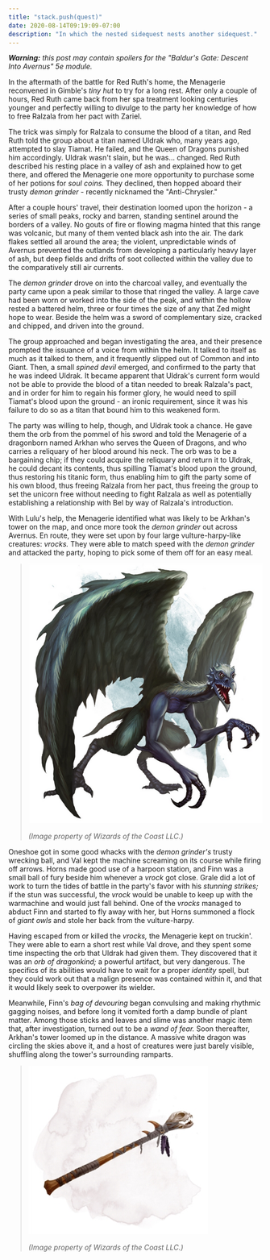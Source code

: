 ```yaml
---
title: "stack.push(quest)"
date: 2020-08-14T09:19:09-07:00
description: "In which the nested sidequest nests another sidequest."
---
```


_**Warning:** this post may contain spoilers for the "Baldur's Gate: Descent Into Avernus" 5e module._

In the aftermath of the battle for Red Ruth's home, the Menagerie reconvened in Gimble's _tiny hut_ to try for a long rest. After only a couple of hours, Red Ruth came back from her spa treatment looking centuries younger and perfectly willing to divulge to the party her knowledge of how to free Ralzala from her pact with Zariel.

The trick was simply for Ralzala to consume the blood of a titan, and Red Ruth told the group about a titan named Uldrak who, many years ago, attempted to slay Tiamat. He failed, and the Queen of Dragons punished him accordingly. Uldrak wasn't slain, but he was... changed. Red Ruth described his resting place in a valley of ash and explained how to get there, and offered the Menagerie one more opportunity to purchase some of her potions for _soul coins._ They declined, then hopped aboard their trusty _demon grinder_ - recently nicknamed the "Anti-Chrysler."

After a couple hours' travel, their destination loomed upon the horizon - a series of small peaks, rocky and barren, standing sentinel around the borders of a valley. No gouts of fire or flowing magma hinted that this range was volcanic, but many of them vented black ash into the air. The dark flakes settled all around the area; the violent, unpredictable winds of Avernus prevented the outlands from developing a particularly heavy layer of ash, but deep fields and drifts of soot collected within the valley due to the comparatively still air currents.

The _demon grinder_ drove on into the charcoal valley, and eventually the party came upon a peak similar to those that ringed the valley. A large cave had been worn or worked into the side of the peak, and within the hollow rested a battered helm, three or four times the size of any that Zed might hope to wear. Beside the helm was a sword of complementary size, cracked and chipped, and driven into the ground.

The group approached and began investigating the area, and their presence prompted the issuance of a voice from within the helm. It talked to itself as much as it talked to them, and it frequently slipped out of Common and into Giant. Then, a small _spined devil_ emerged, and confirmed to the party that he was indeed Uldrak. It became apparent that Uldrak's current form would not be able to provide the blood of a titan needed to break Ralzala's pact, and in order for him to regain his former glory, he would need to spill Tiamat's blood upon the ground - an ironic requirement, since it was his failure to do so as a titan that bound him to this weakened form.

The party was willing to help, though, and Uldrak took a chance. He gave them the orb from the pommel of his sword and told the Menagerie of a dragonborn named Arkhan who serves the Queen of Dragons, and who carries a reliquary of her blood around his neck. The orb was to be a bargaining chip; if they could acquire the reliquary and return it to Uldrak, he could decant its contents, thus spilling Tiamat's blood upon the ground, thus restoring his titanic form, thus enabling him to gift the party some of his own blood, thus freeing Ralzala from her pact, thus freeing the group to set the unicorn free without needing to fight Ralzala as well as potentially establishing a relationship with Bel by way of Ralzala's introduction.

With Lulu's help, the Menagerie identified what was likely to be Arkhan's tower on the map, and once more took the _demon grinder_ out across Avernus. En route, they were set upon by four large vulture-harpy-like creatures: _vrocks._ They were able to match speed with the _demon grinder_ and attacked the party, hoping to pick some of them off for an easy meal.

> ![vrock](/images/dnd/monster-vrock.png)
>
> _(Image property of Wizards of the Coast LLC.)_

Oneshoe got in some good whacks with the _demon grinder's_ trusty wrecking ball, and Val kept the machine screaming on its course while firing off arrows. Horns made good use of a harpoon station, and Finn was a small ball of fury beside him whenever a _vrock_ got close. Grale did a lot of work to turn the tides of battle in the party's favor with his _stunning strikes;_ if the stun was successful, the _vrock_ would be unable to keep up with the warmachine and would just fall behind. One of the _vrocks_ managed to abduct Finn and started to fly away with her, but Horns summoned a flock of _giant owls_ and stole her back from the vulture-harpy.

Having escaped from or killed the _vrocks,_ the Menagerie kept on truckin'. They were able to earn a short rest while Val drove, and they spent some time inspecting the orb that Uldrak had given them. They discovered that it was an _orb of dragonkind;_ a powerful artifact, but very dangerous. The specifics of its abilities would have to wait for a proper _identity_ spell, but they could work out that a malign presence was contained within it, and that it would likely seek to overpower its wielder.

Meanwhile, Finn's _bag of devouring_ began convulsing and making rhythmic gagging noises, and before long it vomited forth a damp bundle of plant matter. Among those sticks and leaves and slime was another magic item that, after investigation, turned out to be a _wand of fear._ Soon thereafter, Arkhan's tower loomed up in the distance. A massive white dragon was circling the skies above it, and a host of creatures were just barely visible, shuffling along the tower's surrounding ramparts.

> ![wand of fear](/images/dnd/magic-item-wand-of-fear.png)
>
> _(Image property of Wizards of the Coast LLC.)_
